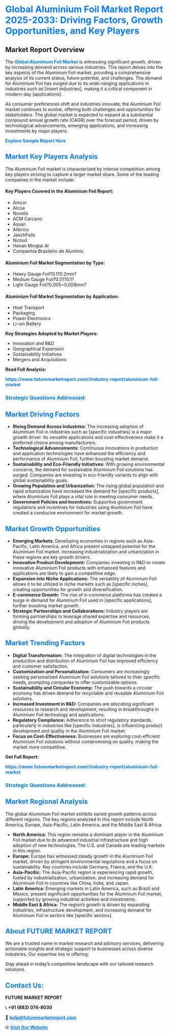 <h1 style="color: #007BFF;">Global Aluminium Foil Market Report 2025-2033: Driving Factors, Growth Opportunities, and Key Players</h1>

<section id="overview">
<h2>Market Report Overview</h2>
<p>The <a href="https://www.futuremarketreport.com//industry-report/aluminium-foil-market" style="color: #007BFF; text-decoration: none;"><strong>Global Aluminium Foil Market</strong></a> is witnessing significant growth, driven by increasing demand across various industries. This report delves into the key aspects of the Aluminium Foil market, providing a comprehensive analysis of its current status, future potential, and challenges. The demand for Aluminium Foil has surged due to its wide-ranging applications in industries such as [insert industries], making it a critical component in modern-day [applications].</p>
<p>As consumer preferences shift and industries innovate, the Aluminium Foil market continues to evolve, offering both challenges and opportunities for stakeholders. The global market is expected to expand at a substantial compound annual growth rate (CAGR) over the forecast period, driven by technological advancements, emerging applications, and increasing investments by major players.</p>
</section>

<section id="overview">
<p><a href="https://www.futuremarketreport.com//request-sample/reportId=82979" style="color: #007BFF; text-decoration: none;"><strong>Explore Sample Report Here</strong></a></p>
</section>

<section id="key-players">
<h2 style="color: #007BFF;">Market Key Players Analysis</h2>
<p>The Aluminium Foil market is characterized by intense competition among key players striving to capture a larger market share. Some of the leading companies in the market include:</p>
<h4>Key Players Covered in the Aluminium Foil Report:</h4>
<ul><li>Amcor</li><li>Alcoa</li><li>Novelis</li><li>ACM Carcano</li><li>Assan</li><li>Alibrico</li><li>JaschFoils</li><li>Nicholl</li><li>Henan Mingtai Al</li><li>Companhia Brasileiro de Aluminio</li></ul>
<h4>Aluminium Foil Market Segmentation by Type:</h4>
<ul><li>Heavy Gauge Foil?0.1?0.2mm?</li><li>Medium Gauge Foil?0.01?0.1?</li><li>Light Gauge Foil?0.005~0.009mm?</li></ul>

<h4>Aluminium Foil Market Segmentation by Application:</h4>
<ul><li>Heat Transport</li><li>Packaging</li><li>Power Electronics</li><li>Li-ion Battery</li></ul>
<p><strong>Key Strategies Adopted by Market Players:</strong></p>
<ul>
<li>Innovation and R&D</li>
<li>Geographical Expansion</li>
<li>Sustainability Initiatives</li>
<li>Mergers and Acquisitions</li>
</ul>
</section>

<section>
<p><strong>Read Full Analysis: </strong></p><a href="https://www.futuremarketreport.com//industry-report/aluminium-foil-market" style="color: #007BFF; text-decoration: none;"><strong>https://www.futuremarketreport.com//industry-report/aluminium-foil-market</strong></a>
<h3 style="color: #007BFF;">Strategic Questions Addressed:</h3>
</section>

<section id="driving-factors">
<h2 style="color: #007BFF;">Market Driving Factors</h2>
<ul>
<li><strong>Rising Demand Across Industries:</strong> The increasing adoption of Aluminium Foil in industries such as [specific industries] is a major growth driver. Its versatile applications and cost-effectiveness make it a preferred choice among manufacturers.</li>
<li><strong>Technological Advancements:</strong> Continuous innovations in production and application technologies have enhanced the efficiency and performance of Aluminium Foil, further boosting market demand.</li>
<li><strong>Sustainability and Eco-Friendly Initiatives:</strong> With growing environmental concerns, the demand for sustainable Aluminium Foil solutions has surged. Companies are investing in eco-friendly variants to align with global sustainability goals.</li>
<li><strong>Growing Population and Urbanization:</strong> The rising global population and rapid urbanization have increased the demand for [specific products], where Aluminium Foil plays a vital role in meeting consumer needs.</li>
<li><strong>Government Policies and Incentives:</strong> Supportive government regulations and incentives for industries using Aluminium Foil have created a conducive environment for market growth.</li>
</ul>
</section>

<section id="growth-opportunities">
<h2 style="color: #007BFF;">Market Growth Opportunities</h2>
<ul>
<li><strong>Emerging Markets:</strong> Developing economies in regions such as Asia-Pacific, Latin America, and Africa present untapped potential for the Aluminium Foil market. Increasing industrialization and urbanization in these regions are key growth drivers.</li>
<li><strong>Innovative Product Development:</strong> Companies investing in R&D to create innovative Aluminium Foil products with enhanced features and applications are likely to gain a competitive edge.</li>
<li><strong>Expansion into Niche Applications:</strong> The versatility of Aluminium Foil allows it to be utilized in niche markets such as [specific niches], creating opportunities for growth and diversification.</li>
<li><strong>E-commerce Growth:</strong> The rise of e-commerce platforms has created a surge in demand for Aluminium Foil used in [specific applications], further boosting market growth.</li>
<li><strong>Strategic Partnerships and Collaborations:</strong> Industry players are forming partnerships to leverage shared expertise and resources, driving the development and adoption of Aluminium Foil products globally.</li>
</ul>
</section>

<section id="trending-factors">
<h2 style="color: #007BFF;">Market Trending Factors</h2>
<ul>
<li><strong>Digital Transformation:</strong> The integration of digital technologies in the production and distribution of Aluminium Foil has improved efficiency and customer satisfaction.</li>
<li><strong>Customization and Personalization:</strong> Consumers are increasingly seeking personalized Aluminium Foil solutions tailored to their specific needs, prompting companies to offer customizable options.</li>
<li><strong>Sustainability and Circular Economy:</strong> The push towards a circular economy has driven demand for recyclable and reusable Aluminium Foil solutions.</li>
<li><strong>Increased Investment in R&D:</strong> Companies are allocating significant resources to research and development, resulting in breakthroughs in Aluminium Foil technology and applications.</li>
<li><strong>Regulatory Compliance:</strong> Adherence to strict regulatory standards, particularly in industries like [specific industries], is influencing product development and quality in the Aluminium Foil market.</li>
<li><strong>Focus on Cost-Effectiveness:</strong> Businesses are exploring cost-efficient Aluminium Foil solutions without compromising on quality, making the market more competitive.</li>
</ul>
</section>

<section>
<p><strong>Get Full Report: </strong></p><a href="https://www.futuremarketreport.com//industry-report/aluminium-foil-market" style="color: #007BFF; text-decoration: none;"><strong>https://www.futuremarketreport.com//industry-report/aluminium-foil-market</strong></a>
<h3 style="color: #007BFF;">Strategic Questions Addressed:</h3>
</section>


<section id="regional-analysis">
<h2 style="color: #007BFF;">Market Regional Analysis</h2>
<p>The global Aluminium Foil market exhibits varied growth patterns across different regions. The key regions analyzed in this report include North America, Europe, Asia-Pacific, Latin America, and the Middle East & Africa:</p>
<ul>
<li><strong>North America:</strong> This region remains a dominant player in the Aluminium Foil market due to its advanced industrial infrastructure and high adoption of new technologies. The U.S. and Canada are leading markets in this region.</li>
<li><strong>Europe:</strong> Europe has witnessed steady growth in the Aluminium Foil market, driven by stringent environmental regulations and a focus on sustainability. Key countries include Germany, France, and the U.K.</li>
<li><strong>Asia-Pacific:</strong> The Asia-Pacific region is experiencing rapid growth, fueled by industrialization, urbanization, and increasing demand for Aluminium Foil in countries like China, India, and Japan.</li>
<li><strong>Latin America:</strong> Emerging markets in Latin America, such as Brazil and Mexico, present significant opportunities for the Aluminium Foil market, supported by growing industrial activities and investments.</li>
<li><strong>Middle East & Africa:</strong> The region’s growth is driven by expanding industries, infrastructure development, and increasing demand for Aluminium Foil in sectors like [specific sectors].</li>
</ul>
</section>

<footer>
<h2 style="color: #007BFF;">About FUTURE MARKET REPORT</h2>
<p>We are a trusted name in market research and advisory services, delivering actionable insights and strategic support to businesses across diverse industries. Our expertise lies in offering:</p>

<p>Stay ahead in today’s competitive landscape with our tailored research solutions.</p>

<h2 style="color: #007BFF;">Contact Us:</h2>
<p><strong>FUTURE MARKET REPORT</strong></p>
<p>📞 <strong>+91 (883) 074-8030</strong></p>
<p>📧 <strong><a href="mailto:help@futuremarketreport.com" style="color: #007BFF;">help@futuremarketreport.com</a></strong></p>
<p>🌐 <strong><a href="https://www.futuremarketreport.com/" style="color: #007BFF;">Visit Our Website</a></strong></p>
</footer>